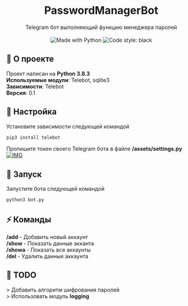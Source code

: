 <h1 align='center'>PasswordManagerBot</h1>
<p align='center'>Telegram бот выполняющий функцию менеджера паролей
  <br/><br/>
  <img alt="Made with Python" src="https://img.shields.io/badge/Made%20with-Python-%23FFD242?logo=python&logoColor=white">
  <img alt="Code style: black" src="https://img.shields.io/badge/code%20style-black-000000.svg">
</p>

## 🚀 О проекте
Проект написан на __Python 3.8.3__ <br/>
__Используемые модули__: Telebot, sqlite3 <br/>
__Зависимости__: Telebot <br/>
__Версия__: 0.1


## 📌 Настройка

Установите зависимости следующей командой
```sh
pip3 install telebot
```

Пропишите токен своего Telegram бота в файле __/assets/settings.py__
<a href="https://ibb.co/vdWT6zR"><img src="https://i.ibb.co/6tST7sL/Screenshot-1.png" alt="IMG"></a>

## 🐍 Запуск
Запустите бота следующей командой
```sh
python3 bot.py
```

## ⚡ Команды
__/add__ - Добавить новый аккаунт <br/>
__/show__ - Показать данные акканта <br/>
__/showa__ - Показать все аккаунты <br/>
__/del__ - Удалить данные аккаунта

## 📃 TODO
\> Добавить алгоритм шифрования паролей <br/>
\> Использовать модуль __logging__
